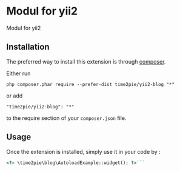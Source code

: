 Modul for yii2
==============
Modul for yii2

Installation
------------

The preferred way to install this extension is through [composer](http://getcomposer.org/download/).

Either run

```
php composer.phar require --prefer-dist time2pie/yii2-blog "*"
```

or add

```
"time2pie/yii2-blog": "*"
```

to the require section of your `composer.json` file.


Usage
-----

Once the extension is installed, simply use it in your code by  :

```php
<?= \time2pie\blog\AutoloadExample::widget(); ?>```